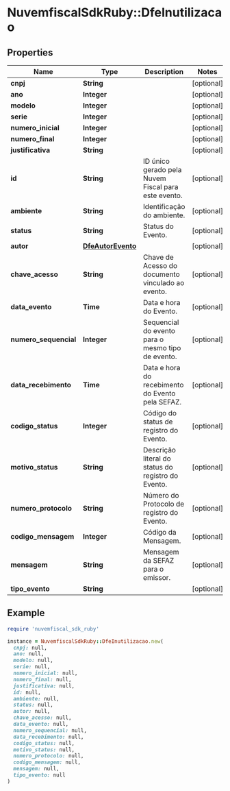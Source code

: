 # NuvemfiscalSdkRuby::DfeInutilizacao

## Properties

| Name | Type | Description | Notes |
| ---- | ---- | ----------- | ----- |
| **cnpj** | **String** |  | [optional] |
| **ano** | **Integer** |  | [optional] |
| **modelo** | **Integer** |  | [optional] |
| **serie** | **Integer** |  | [optional] |
| **numero_inicial** | **Integer** |  | [optional] |
| **numero_final** | **Integer** |  | [optional] |
| **justificativa** | **String** |  | [optional] |
| **id** | **String** | ID único gerado pela Nuvem Fiscal para este evento. | [optional] |
| **ambiente** | **String** | Identificação do ambiente. | [optional] |
| **status** | **String** | Status do Evento. | [optional] |
| **autor** | [**DfeAutorEvento**](DfeAutorEvento.md) |  | [optional] |
| **chave_acesso** | **String** | Chave de Acesso do documento vinculado ao evento. | [optional] |
| **data_evento** | **Time** | Data e hora do Evento. | [optional] |
| **numero_sequencial** | **Integer** | Sequencial do evento para o mesmo tipo de evento. | [optional] |
| **data_recebimento** | **Time** | Data e hora do recebimento do Evento pela SEFAZ. | [optional] |
| **codigo_status** | **Integer** | Código do status de registro do Evento. | [optional] |
| **motivo_status** | **String** | Descrição literal do status do registro do Evento. | [optional] |
| **numero_protocolo** | **String** | Número do Protocolo de registro do Evento. | [optional] |
| **codigo_mensagem** | **Integer** | Código da Mensagem. | [optional] |
| **mensagem** | **String** | Mensagem da SEFAZ para o emissor. | [optional] |
| **tipo_evento** | **String** |  | [optional] |

## Example

```ruby
require 'nuvemfiscal_sdk_ruby'

instance = NuvemfiscalSdkRuby::DfeInutilizacao.new(
  cnpj: null,
  ano: null,
  modelo: null,
  serie: null,
  numero_inicial: null,
  numero_final: null,
  justificativa: null,
  id: null,
  ambiente: null,
  status: null,
  autor: null,
  chave_acesso: null,
  data_evento: null,
  numero_sequencial: null,
  data_recebimento: null,
  codigo_status: null,
  motivo_status: null,
  numero_protocolo: null,
  codigo_mensagem: null,
  mensagem: null,
  tipo_evento: null
)
```

